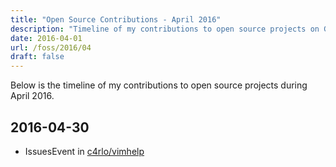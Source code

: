 ```yaml
---
title: "Open Source Contributions - April 2016"
description: "Timeline of my contributions to open source projects on GitHub during April 2016."
date: 2016-04-01
url: /foss/2016/04
draft: false
---
```


Below is the timeline of my contributions to open source projects during April 2016.

## 2016-04-30

- IssuesEvent in [c4rlo/vimhelp](https://github.com/c4rlo/vimhelp)


